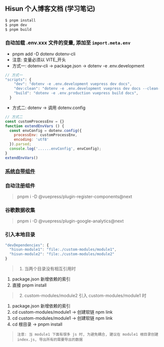 ## Hisun 个人博客文档 (学习笔记)


```js
$ pnpm install
$ pnpm dev
$ pnpm build
```
### 自动加载 .env.xxx 文件的变量, 添加至 `import.meta.env`
* pnpm add -D dotenv dotenv-cli
* 注意: 变量必须以 VITE_开头
* 方式一: dotenv-cli -> package.json -> dotenv -e .env.development
```js
// 方式一
"scripts": {
    "dev": "dotenv -e .env.development vuepress dev docs",
    "dev:clean": "dotenv -e .env.development vuepress dev docs --clean-cache",
    "build": "dotenv -e .env.production vuepress build docs",
  }
```
* 方式二: dotenv -> 调用 dotenv.config
```js
// 方式二
const customProcessEnv = {}
function extendEnvVars () {
  const envConfig = dotenv.config({
    processEnv: customProcessEnv,
    encoding: 'utf8'
  }).parsed;
  console.log('......envConfig', envConfig);
}
extendEnvVars()
```

### [系统自带组件](https://v2.vuepress.vuejs.org/zh/reference/default-theme/components.html#codegroupitem)

### 自动注册组件
> pnpm i -D @vuepress/plugin-register-components@next

### 谷歌数据收集
> pnpm i -D @vuepress/plugin-google-analytics@next


### 引入本地目录
```js
"devDependencies": {
  "hisun-module1": "file:./custom-modules/module1",
  "hisun-module2": "file:./custom-modules/module2"
}
```
> 1. 当两个目录没有相互引用时
1. package.json 新增依赖的索引
2. 直接 pnpm install
> 2. custom-modules/module2 引入 custom-modules/module1 时
1. package.json 新增依赖的索引
2. cd custom-modules/module1  -> 创建软链 npm link
3. cd custom-modules/module1  -> 创建软链 npm link
4. cd 根目录 -> pnpm install
>`注意: 当 module1 下面有很多 js 时, 为避免耦合, 建议在 module1 根目录创建 index.js, 导出所有的需要导出的数据`